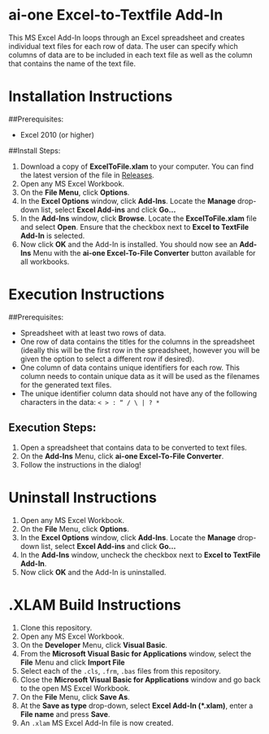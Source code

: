 # ai-one Excel-to-Textfile Add-In

This MS Excel Add-In loops through an Excel spreadsheet and creates individual text files for each row of data. The user can specify which columns of data are to be included in each text file as well as the column that contains the name of the text file.

# Installation Instructions

##Prerequisites:
* Excel 2010 (or higher)

##Install Steps:
1.	Download a copy of **ExcelToFile.xlam** to your computer. You can find the latest version of the file in [Releases](https://github.com/KurtAiOne/excel-to-textfile/releases).
2.	Open any MS Excel Workbook.
3.	On the **File Menu**, click **Options**.
4.	In the **Excel Options** window, click **Add-Ins**. Locate the **Manage** drop-down list, select **Excel Add-ins** and click **Go...**
5.	In the **Add-Ins** window, click **Browse**. Locate the **ExcelToFile.xlam** file and select **Open**. Ensure that the checkbox next to **Excel to TextFile Add-In** is selected.
6.	Now click **OK** and the Add-In is installed. You should now see an **Add-Ins** Menu with the **ai-one Excel-To-File Converter** button available for all workbooks.

# Execution Instructions

##Prerequisites:
* Spreadsheet with at least two rows of data.
* One row of data contains the titles for the columns in the spreadsheet (ideally this will be the first row in the spreadsheet, however you will be given the option to select a different row if desired).
* One column of data contains unique identifiers for each row. This column needs to contain unique data as it will be used as the filenames for the generated text files.
* The unique identifier column data should not have any of the following characters in the data: `< > : “ / \ | ? *`

## Execution Steps:
1.	Open a spreadsheet that contains data to be converted to text files.
2.	On the **Add-Ins** Menu, click **ai-one Excel-To-File Converter**.
3.	Follow the instructions in the dialog!

# Uninstall Instructions

1.	Open any MS Excel Workbook.
2.	On the **File** Menu, click **Options**.
3.	In the **Excel Options** window, click **Add-Ins**. Locate the **Manage** drop-down list, select **Excel Add-ins** and click **Go...**
4.	In the **Add-Ins** window, uncheck the checkbox next to **Excel to TextFile Add-In**.
5.	Now click **OK** and the Add-In is uninstalled.

# .XLAM Build Instructions

1.  Clone this repository.
2.	Open any MS Excel Workbook.
3.	On the **Developer** Menu, click **Visual Basic**.
4.  From the **Microsoft Visual Basic for Applications** window, select the **File** Menu and click **Import File**
5.  Select each of the `.cls`, `.frm`, `.bas` files from this repository.
6.  Close the **Microsoft Visual Basic for Applications** window and go back to the open MS Excel Workbook.
7.  On the **File** Menu, click **Save As**.
8.  At the **Save as type** drop-down, select **Excel Add-In (*.xlam)**, enter a **File name** and press **Save**.
9.  An `.xlam` MS Excel Add-In file is now created.